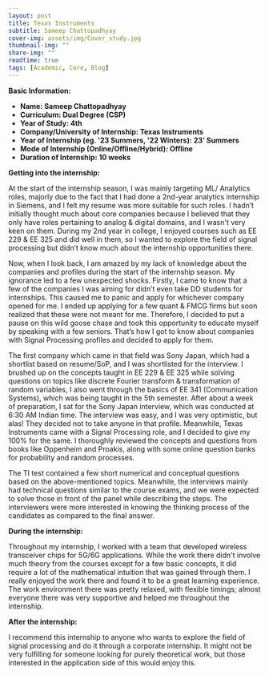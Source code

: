 ```yaml
---
layout: post
title: Texas Instruments
subtitle: Sameep Chattopadhyay
cover-img: assets/img/Cover_study.jpg
thumbnail-img: ""
share-img: ""
readtime: true
tags: [Academic, Core, Blog]
---
```


**Basic Information:**

- **Name: Sameep Chattopadhyay**
- **Curriculum: Dual Degree (CSP)**
- **Year of Study: 4th**
- **Company/University of Internship: Texas Instruments**
- **Year of Internship (eg. '23 Summers, '22 Winters): 23’ Summers**
- **Mode of Internship (Online/Offline/Hybrid): Offline**
- **Duration of Internship: 10 weeks**

**Getting into the internship:** 

At the start of the internship season, I was mainly targeting ML/ Analytics roles, majorly due to the fact that I had done a 2nd-year analytics internship in Siemens, and I felt my resume was more suitable for such roles. I hadn’t initially thought much about core companies because I believed that they only have roles pertaining to analog & digital domains, and I wasn't very keen on them. During my 2nd year in college, I enjoyed courses such as EE 229 & EE 325 and did well in them, so I wanted to explore the field of signal processing but didn’t know much about the internship opportunities there.

Now, when I look back, I am amazed by my lack of knowledge about the companies and profiles during the start of the internship season. My ignorance led to a few unexpected shocks. Firstly, I came to know that a few of the companies I was aiming for didn’t even take DD students for internships. This caused me to panic and apply for whichever company opened for me. I ended up applying for a few quant & FMCG firms but soon realized that these were not meant for me. Therefore, I decided to put a pause on this wild goose chase and took this opportunity to educate myself by speaking with a few seniors. That’s how I got to know about companies with Signal Processing profiles and decided to apply for them.

The first company which came in that field was Sony Japan, which had a shortlist based on resume/SoP, and I was shortlisted for the interview. I brushed up on the concepts taught in EE 229 & EE 325 while solving questions on topics like discrete Fourier transform & transformation of random variables, I also went through the basics of EE 341 (Communication Systems), which was being taught in the 5th semester. After about a week of preparation, I sat for the Sony Japan interview, which was conducted at 6:30 AM Indian time. The interview was easy, and I was very optimistic, but alas! They decided not to take anyone in that profile. Meanwhile, Texas Instruments came with a Signal Processing role, and I decided to give my 100% for the same. I thoroughly reviewed the concepts and questions from books like Oppenheim and Proakis, along with some online question banks for probability and random processes.

The TI test contained a few short numerical and conceptual questions based on the above-mentioned topics. Meanwhile, the interviews mainly had technical questions similar to the course exams, and we were expected to solve those in front of the panel while describing the steps. The interviewers were more interested in knowing the thinking process of the candidates as compared to the final answer.

**During the internship:**

Throughout my internship, I worked with a team that developed wireless transceiver chips for 5G/6G applications. While the work there didn't involve much theory from the courses except for a few basic concepts, it did require a lot of the mathematical intuition that was gained through them. I really enjoyed the work there and found it to be a great learning experience. The work environment there was pretty relaxed, with flexible timings; almost everyone there was very supportive and helped me throughout the internship.


**After the internship:**

I recommend this internship to anyone who wants to explore the field of signal processing and do it through a corporate internship. It might not be very fulfilling for someone looking for purely theoretical work, but those interested in the application side of this would enjoy this.